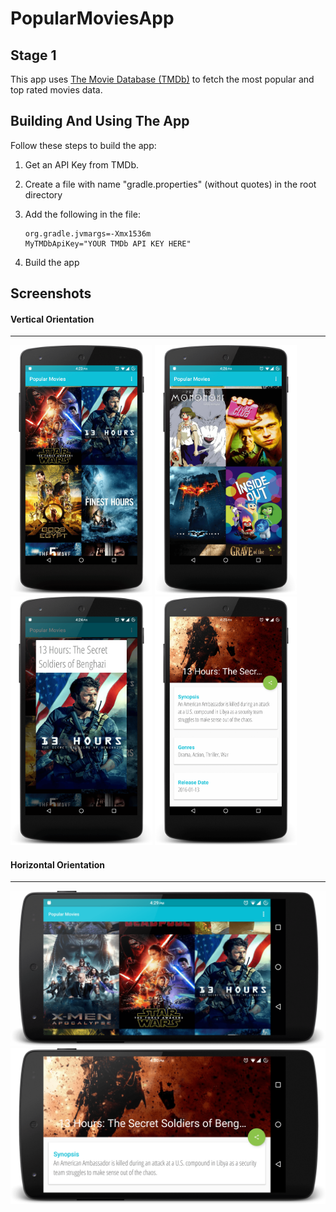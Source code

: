 PopularMoviesApp
=================
## Stage 1

This app uses [The Movie Database (TMDb)](https://www.themoviedb.org)
to fetch the most popular and top rated movies data.

## Building And Using The App

Follow these steps to build the app:

1. Get an API Key from TMDb.
2. Create a file with name "gradle.properties" (without quotes) in the root directory
3. Add the following in the file:

    ```
    org.gradle.jvmargs=-Xmx1536m
    MyTMDbApiKey="YOUR TMDb API KEY HERE"
    ```
4. Build the app

## Screenshots

#### Vertical Orientation
-------------------------
<img src="/screenshots/movie_main_activity_popular.png" width="45%">
<img src="/screenshots/movie_main_activity_toprated.png" width="45%">
<img src="/screenshots/movie_dialog.png" width="45%">
<img src="/screenshots/movie_detail_activity.png" width="45%">

#### Horizontal Orientation
---------------------------
<img src="/screenshots/horizontal_movie_main_activity_popular.png">
<img src="/screenshots/horizontal_movie_detail_activity.png">



